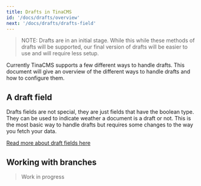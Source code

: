 ```yaml
---
title: Drafts in TinaCMS
id: '/docs/drafts/overview'
next: '/docs/drafts/drafts-field'
---
```


> NOTE: Drafts are in an initial stage. While this while these methods of drafts will be supported, our final version of drafts will be easier to use and will require less setup.

Currently TinaCMS supports a few different ways to handle drafts. This document will give an overview of the different ways to handle drafts and how to configure them.

## A draft field

Drafts fields are not special, they are just fields that have the boolean type. They can be used to indicate weather a document is a draft or not. This is the most basic way to handle drafts but requires some changes to the way you fetch your data.

[Read more about draft fields here](/docs/drafts/drafts-field)

## Working with branches

> Work in progress
